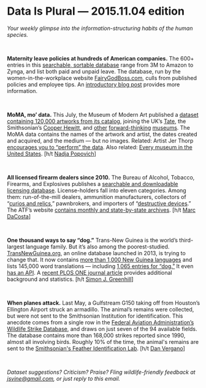 Data Is Plural — 2015.11.04 edition
===================================

*Your weekly glimpse into the information-structuring habits of the human species.*

&nbsp;

**Maternity leave policies at hundreds of American companies.** The 600+ entries in this [searchable, sortable database](https://fairygodboss.com/maternity-leave-resource-center) range from 3M to Amazon to Zynga, and list both paid and unpaid leave. The database, run by the women-in-the-workplace website [FairyGodBoss.com](https://www.fairygodboss.com/), culls from published policies and employee tips. An [introductory blog post](http://blog.fairygodboss.com/2015/10/21/our-maternity-leave-database-is-here/) provides more information.

&nbsp;

**MoMA, mo’ data.** This July, the Museum of Modern Art published a [dataset containing 120,000 artworks from its catalog](https://github.com/MuseumofModernArt/collection), joining the UK’s [Tate](https://github.com/tategallery/collection), the Smithsonian’s [Cooper Hewitt](https://github.com/cooperhewitt/collection), and [other](http://www.penn.museum/collections/data.php) [forward-thinking](https://www.rijksmuseum.nl/en/api) [museums](https://www.brooklynmuseum.org/opencollection/api/). The MoMA data contains the names of the artwork and artist, the dates created and acquired, and the medium — but no images. Related: Artist Jer Thorp [encourages you to “perform” the data](https://medium.com/@blprnt/a-sort-of-joy-1d9d5ff02ac9). Also related: [Every museum in the United States](https://www.imls.gov/research-evaluation/data-collection/museum-universe-data-file). [h/t [Nadja Popovich](https://twitter.com/popovichn)]

&nbsp;

**All licensed firearm dealers since 2010.** The Bureau of Alcohol, Tobacco, Firearms, and Explosives publishes a [searchable and downloadable licensing database](https://data.atf.gov/Licensees/Federal-Firearms-Licensee-Listing-2010-to-2015/qg4c-kex6). License-holders fall into eleven categories. Among them: run-of-the-mill dealers, ammunition manufacturers, collectors of “[curios and relics](https://www.atf.gov/firearms/curios-relics),” pawnbrokers, and importers of “[destructive devices](https://www.atf.gov/firearms/firearms-guides-importation-verification-firearms-national-firearms-act-definitions-1).” The ATF’s website [contains monthly and state-by-state archives](https://www.atf.gov/firearms/listing-federal-firearms-licensees-ffls-2015). [h/t [Marc DaCosta](https://twitter.com/marc_dacosta)]

&nbsp;

**One thousand ways to say “dog.”** Trans-New Guinea is the world’s third-largest language family. But it’s also among the poorest-studied. [TransNewGuinea.org](http://transnewguinea.org/), an online database launched in 2013, is trying to change that. It now contains [more than 1,000 New Guinea languages](http://transnewguinea.org/language/) and lists 145,000 word translations — including [1,065 entries for “dog.”](http://transnewguinea.org/word/dog) It even [has an API](http://transnewguinea.org/api/v1/?format=json). A [recent PLOS ONE journal article](http://journals.plos.org/plosone/article?id=10.1371/journal.pone.0141563) provides additional background and statistics. [h/t [Simon J. Greenhill](https://twitter.com/simonjgreenhill)]

&nbsp;

**When planes attack.** Last May, a Gulfstream G150 taking off from Houston’s Ellington Airport struck an armadillo. The animal’s remains were collected, but were not sent to the Smithsonian Institution for identification. This anecdote comes from a single row in the [Federal Aviation Administration’s Wildlife Strike Database](http://wildlife.faa.gov/database.aspx), and draws on just seven of the 94 available fields. The database contains more than 168,000 strikes reported since 1990, almost all involving birds. Roughly 10% of the time, the animal's remains are sent to the [Smithsonian's Feather Identification Lab](http://www.faa.gov/airports/airport_safety/wildlife/smithsonian/). [h/t [Dan Vergano](https://twitter.com/dvergano)]

&nbsp;

*Dataset suggestions? Criticism? Praise? Fling wildlife-friendly feedback at <jsvine@gmail.com>, or just reply to this email.*